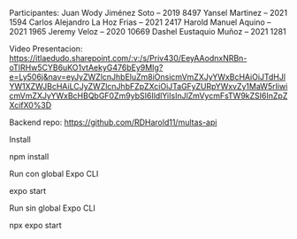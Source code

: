 Participantes:
Juan Wody Jiménez Soto – 2019 8497
Yansel Martinez – 2021 1594
Carlos Alejandro La Hoz Frias – 2021 2417
Harold Manuel Aquino – 2021 1965
Jeremy Veloz – 2020 10669
Dashel Eustaquio Muñoz – 2021 1281

Video Presentacion:
https://itlaedudo.sharepoint.com/:v:/s/Priv430/EeyAAodnxNRBn-oTIRHw5CYB6uKO1vtAekyG476bEy9MIg?e=Ly506j&nav=eyJyZWZlcnJhbEluZm8iOnsicmVmZXJyYWxBcHAiOiJTdHJlYW1XZWJBcHAiLCJyZWZlcnJhbFZpZXciOiJTaGFyZURpYWxvZy1MaW5rIiwicmVmZXJyYWxBcHBQbGF0Zm9ybSI6IldlYiIsInJlZmVycmFsTW9kZSI6InZpZXcifX0%3D

Backend repo: https://github.com/RDHarold11/multas-api

Install

npm install

Run con global Expo CLI

expo start

Run sin global Expo CLI

npx expo start


